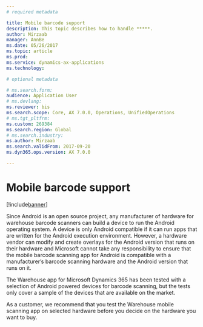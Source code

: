 ```yaml
---
# required metadata

title: Mobile barcode support
description: This topic describes how to handle *****.
author: Mirzaab
manager: AnnBe
ms.date: 05/26/2017
ms.topic: article
ms.prod: 
ms.service: dynamics-ax-applications
ms.technology: 

# optional metadata

# ms.search.form:  
audience: Application User
# ms.devlang: 
ms.reviewer: bis
ms.search.scope: Core, AX 7.0.0, Operations, UnifiedOperations
# ms.tgt_pltfrm: 
ms.custom: 269384
ms.search.region: Global
# ms.search.industry: 
ms.author: Mirzaab
ms.search.validFrom: 2017-09-20
ms.dyn365.ops.version: AX 7.0.0

---
```


# Mobile barcode support

[!include[banner](../includes/banner.md)]

Since Android is an open source project, any manufacturer of hardware for warehouse barcode scanners can build a device to run the Android operating system. A device is only Android compatible if it can run apps that are written for the Android execution environment.
However, a hardware vendor can modify and create overlays for the Android version that runs on their hardware and Microsoft cannot take any responsibility to ensure that the mobile barcode scanning app for Android is compatible with a manufacturer’s barcode scanning hardware and the Android version that runs on it. 

The Warehouse app for Microsoft Dynamics 365 has been tested with a selection of Android powered devices for barcode scanning, but the tests only cover a sample of the devices that are available on the market.

As a customer, we recommend that you test the Warehouse mobile scanning app on selected hardware before you decide on the hardware you want to buy.


